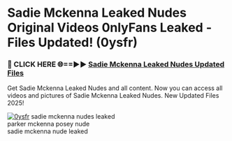 # Sadie Mckenna Leaked Nudes Original Videos 0nlyFans Leaked - Files Updated! (0ysfr)

<h3>🔴 CLICK HERE 🌐==►► <a href="https://tinyurl.com/5h6xmrr3" rel="nofollow">Sadie Mckenna Leaked Nudes Updated Files</a></h3>

Get Sadie Mckenna Leaked Nudes and all content. Now you can access all videos and pictures of Sadie Mckenna Leaked Nudes. New Updated Files 2025!

[![0ysfr](https://i.imgur.com/KVD873Z.gif)](https://tinyurl.com/5h6xmrr3)
sadie mckenna nudes leaked<br>
parker mckenna posey nude<br>
sadie mckenna nude leaked